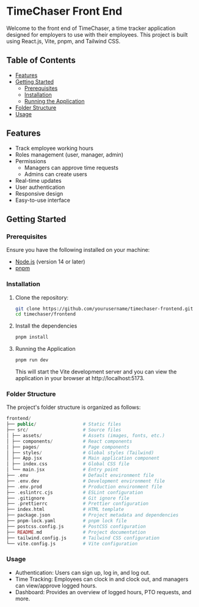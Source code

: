 # TimeChaser Front End

Welcome to the front end of TimeChaser, a time tracker application designed for employers to use with their employees. This project is built using React.js, Vite, pnpm, and Tailwind CSS.

## Table of Contents

- [Features](#features)
- [Getting Started](#getting-started)
  - [Prerequisites](#prerequisites)
  - [Installation](#installation)
  - [Running the Application](#running-the-application)
- [Folder Structure](#folder-structure)
- [Usage](#usage)

## Features

- Track employee working hours
- Roles management (user, manager, admin)
- Permissions
  - Managers can approve time requests
  - Admins can create users
- Real-time updates
- User authentication
- Responsive design
- Easy-to-use interface

## Getting Started

### Prerequisites

Ensure you have the following installed on your machine:

- [Node.js](https://nodejs.org/) (version 14 or later)
- [pnpm](https://pnpm.io/)

### Installation

1. Clone the repository:

   ```sh
   git clone https://github.com/yourusername/timechaser-frontend.git
   cd timechaser/frontend
   ```

2. Install the dependencies

   ```sh
   pnpm install
   ```

3. Running the Application
   ```sh
   pnpm run dev
   ```
   This will start the Vite development server and you can view the application in your browser at http://localhost:5173.

### Folder Structure

The project's folder structure is organized as follows:

```php
frontend/
├── public/                 # Static files
├── src/                    # Source files
│ ├── assets/               # Assets (images, fonts, etc.)
│ ├── components/           # React components
│ ├── pages/                # Page components
│ ├── styles/               # Global styles (Tailwind)
│ ├── App.jsx               # Main application component
│ ├── index.css             # Global CSS file
│ └── main.jsx              # Entry point
├── .env                    # Default environment file
├── .env.dev                # Development environment file
├── .env.prod               # Production environment file
├── .eslintrc.cjs           # ESLint configuration
├── .gitignore              # Git ignore file
├── .prettierrc             # Prettier configuration
├── index.html              # HTML template
├── package.json            # Project metadata and dependencies
├── pnpm-lock.yaml          # pnpm lock file
├── postcss.config.js       # PostCSS configuration
├── README.md               # Project documentation
├── tailwind.config.js      # Tailwind CSS configuration
└── vite.config.js          # Vite configuration
```

### Usage

- Authentication: Users can sign up, log in, and log out.
- Time Tracking: Employees can clock in and clock out, and managers can view/approve logged hours.
- Dashboard: Provides an overview of logged hours, PTO requests, and more.
